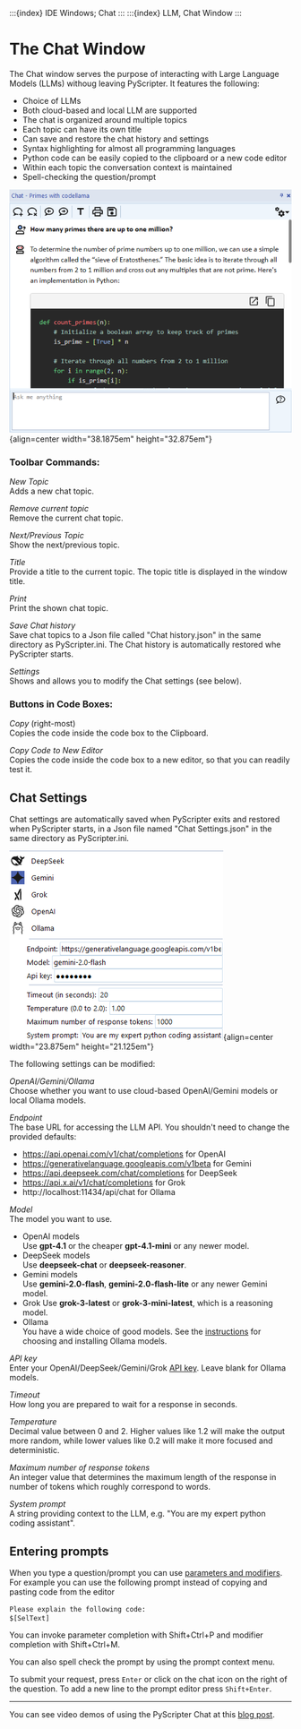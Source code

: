 :::{index} IDE Windows; Chat
:::
:::{index} LLM, Chat Window
:::

# The Chat Window

The Chat window serves the purpose of interacting with Large Language Models (LLMs)
withoug leaving PyScripter.  It features the following:

- Choice of LLMs
- Both cloud-based and local LLM are supported
- The chat is organized around multiple topics
- Each topic can have its own title
- Can save and restore the chat history and settings
- Syntax highlighting for almost all programming languages
- Python code can be easily copied to the clipboard or a new code editor
- Within each topic the conversation context is maintained
- Spell-checking the question/prompt

![graphic](images/chatwindow.png){align=center width="38.1875em" height="32.875em"}

### Toolbar Commands:

*New Topic*\
Adds a new chat topic.

*Remove current topic*\
Remove the current chat topic.

*Next/Previous Topic*\
Show the next/previous topic.

*Title*\
Provide a title to the current topic.  The topic title is displayed in the window title.

*Print*\
Print the shown chat topic.

*Save Chat history*\
Save chat topics to a Json file called "Chat history.json" in the same directory as 
PyScripter.ini.  The Chat history is automatically restored whe PyScripter starts.

*Settings*\
Shows and allows you to modify the Chat settings (see below).

### Buttons in Code Boxes:

*Copy* (right-most)\
Copies the code inside the code box to the Clipboard.

*Copy Code to New Editor*\
Copies the code inside the code box to a new editor, so that you can 
readily test it.

## Chat Settings

Chat settings are automatically saved when PyScripter exits and restored when 
PyScripter starts, in a Json file named "Chat Settings.json" in the same directory 
as PyScripter.ini.

![graphic](images/chatsettings.png){align=center width="23.875em" height="21.125em"}

The following settings can be modified:

*OpenAI/Gemini/Ollama*\
Choose whether you want to use cloud-based OpenAI/Gemini models or local Ollama models.

*Endpoint*\
The base URL for accessing the LLM API.  You shouldn't need to change the provided
defaults: 
- https://api.openai.com/v1/chat/completions for OpenAI
- https://generativelanguage.googleapis.com/v1beta for Gemini
- https://api.deepseek.com/chat/completions for DeepSeek
- https://api.x.ai/v1/chat/completions for Grok
- http://localhost:11434/api/chat for Ollama

*Model*\
The model you want to use.   
- OpenAI models\
  Use **gpt-4.1** or the cheaper **gpt-4.1-mini** or any newer model.
- DeepSeek models\
  Use **deepseek-chat** or **deepseek-reasoner**.
- Gemini models\
  Use **gemini-2.0-flash**, **gemini-2.0-flash-lite** or any newer Gemini model.
- Grok
  Use **grok-3-latest** or **grok-3-mini-latest**, which is a reasoning model.
- Ollama\
  You have a wide choice of good models. See the 
  [instructions](llmprerequisites.md#install-ollama-models) for choosing and installing 
  Ollama models.

*API key*\
Enter your OpenAI/DeepSeek/Gemini/Grok [API key](llmprerequisites). Leave blank for Ollama models.

*Timeout*\
How long you are prepared to wait for a response in seconds.

*Temperature*\
 Decimal value between 0 and 2. Higher values like 1.2 will make the output more random, while lower values like 0.2 will make it more focused and deterministic.

*Maximum number of response tokens*\
An integer value that determines the maximum length of the response in number of tokens which
roughly correspond to words.

*System prompt* \
A string providing context to the LLM, e.g. "You are my expert python coding assistant".

## Entering prompts

When you type a question/prompt you can use [parameters and modifiers](parameters).  For 
example you can use the following prompt instead of copying and pasting code from 
the editor

```
Please explain the following code:
$[SelText]
```

You can invoke parameter completion with Shift+Ctrl+P and modifier completion with
Shift+Ctrl+M.

You can also spell check the prompt by using the prompt context menu.

To submit your request, press `Enter` or click on the chat icon on the right of 
the question.  To add a new line to the prompt editor press `Shift+Enter`.

---

You can see video demos of using the PyScripter Chat at this 
[blog post](https://pyscripter.blogspot.com/2024/06/teaser-integration-with-llm.html).